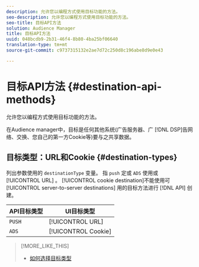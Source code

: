 ```yaml
---
description: 允许您以编程方式使用目标功能的方法。
seo-description: 允许您以编程方式使用目标功能的方法。
seo-title: 目标API方法
solution: Audience Manager
title: 目标API方法
uuid: 048bcdb9-2b31-46f4-8b80-4ba25bf06640
translation-type: tm+mt
source-git-commit: c9737315132e2ae7d72c250d8c196abe8d9e0e43

---
```



# 目标API方法 {#destination-api-methods}

允许您以编程方式使用目标功能的方法。

<!-- c_destinations_api.xml -->

在Audience manager中，目标是任何其他系统(广告服务器、广 [!DNL DSP]告网络、交换、您自己的第一方Cookie等)要与之共享数据。

## 目标类型：URL和Cookie {#destination-types}

列出参数使用的 `destinationType` 变量。 指 `push` 定或 `ADS` 使用或 [!UICONTROL URL] 。 [!UICONTROL cookie destination]不能使用可 [!UICONTROL server-to-server destinations] 用的目标方法进行 [!DNL API] 创建。

<!-- r_destination_types.xml -->

| API目标类型 | UI目标类型 |
|---|---|
| `PUSH` | [!UICONTROL URL] |
| `ADS` | [!UICONTROL Cookie] |

>[!MORE_LIKE_THIS]
>
>* [如何选择目标类型](../../../features/destinations/destinations.md)

